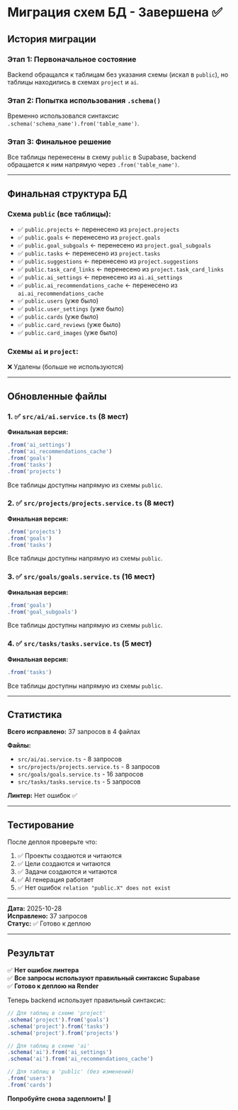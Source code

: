 # Миграция схем БД - Завершена ✅

## История миграции

### Этап 1: Первоначальное состояние
Backend обращался к таблицам без указания схемы (искал в `public`), но таблицы находились в схемах `project` и `ai`.

### Этап 2: Попытка использования `.schema()`
Временно использовался синтаксис `.schema('schema_name').from('table_name')`.

### Этап 3: Финальное решение
Все таблицы перенесены в схему `public` в Supabase, backend обращается к ним напрямую через `.from('table_name')`.

---

## Финальная структура БД

### Схема `public` (все таблицы):
- ✅ `public.projects` ← перенесено из `project.projects`
- ✅ `public.goals` ← перенесено из `project.goals`
- ✅ `public.goal_subgoals` ← перенесено из `project.goal_subgoals`
- ✅ `public.tasks` ← перенесено из `project.tasks`
- ✅ `public.suggestions` ← перенесено из `project.suggestions`
- ✅ `public.task_card_links` ← перенесено из `project.task_card_links`
- ✅ `public.ai_settings` ← перенесено из `ai.ai_settings`
- ✅ `public.ai_recommendations_cache` ← перенесено из `ai.ai_recommendations_cache`
- ✅ `public.users` (уже было)
- ✅ `public.user_settings` (уже было)
- ✅ `public.cards` (уже было)
- ✅ `public.card_reviews` (уже было)
- ✅ `public.card_images` (уже было)

### Схемы `ai` и `project`:
❌ Удалены (больше не используются)

---

## Обновленные файлы

### 1. ✅ `src/ai/ai.service.ts` (8 мест)

**Финальная версия:**
```typescript
.from('ai_settings')
.from('ai_recommendations_cache')
.from('goals')
.from('tasks')
.from('projects')
```

Все таблицы доступны напрямую из схемы `public`.

### 2. ✅ `src/projects/projects.service.ts` (8 мест)

**Финальная версия:**
```typescript
.from('projects')
.from('goals')
.from('tasks')
```

Все таблицы доступны напрямую из схемы `public`.

### 3. ✅ `src/goals/goals.service.ts` (16 мест)

**Финальная версия:**
```typescript
.from('goals')
.from('goal_subgoals')
```

Все таблицы доступны напрямую из схемы `public`.

### 4. ✅ `src/tasks/tasks.service.ts` (5 мест)

**Финальная версия:**
```typescript
.from('tasks')
```

Все таблицы доступны напрямую из схемы `public`.

---

## Статистика

**Всего исправлено:** 37 запросов в 4 файлах

**Файлы:**
- `src/ai/ai.service.ts` - 8 запросов
- `src/projects/projects.service.ts` - 8 запросов
- `src/goals/goals.service.ts` - 16 запросов
- `src/tasks/tasks.service.ts` - 5 запросов

**Линтер:** Нет ошибок ✅

---

## Тестирование

После деплоя проверьте что:
1. ✅ Проекты создаются и читаются
2. ✅ Цели создаются и читаются
3. ✅ Задачи создаются и читаются
4. ✅ AI генерация работает
5. ✅ Нет ошибок `relation "public.X" does not exist`

---

**Дата:** 2025-10-28  
**Исправлено:** 37 запросов  
**Статус:** ✅ Готово к деплою

---

## Результат

✅ **Нет ошибок линтера**  
✅ **Все запросы используют правильный синтаксис Supabase**  
✅ **Готово к деплою на Render**

Теперь backend использует правильный синтаксис:
```typescript
// Для таблиц в схеме 'project'
.schema('project').from('goals')
.schema('project').from('tasks')
.schema('project').from('projects')

// Для таблиц в схеме 'ai'
.schema('ai').from('ai_settings')
.schema('ai').from('ai_recommendations_cache')

// Для таблиц в 'public' (без изменений)
.from('users')
.from('cards')
```

**Попробуйте снова задеплоить!** 🚀

